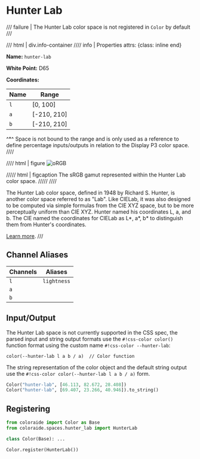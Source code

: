 # Hunter Lab

/// failure | The Hunter Lab color space is not registered in `Color` by default
///

/// html | div.info-container
//// info | Properties
    attrs: {class: inline end}

**Name:** `hunter-lab`

**White Point:** D65

**Coordinates:**

Name | Range
---- | -----
`l`  | [0, 100]
`a`  | [-210, 210]
`b`  | [-210, 210]

^\*^ Space is not bound to the range and is only used as a reference to define percentage inputs/outputs in
relation to the Display P3 color space.
////

//// html | figure
![oRGB](../images/hunter-lab-3d.png)

///// html | figcaption
The sRGB gamut represented within the Hunter Lab color space.
/////
////

The Hunter Lab color space, defined in 1948 by Richard S. Hunter, is another color space referred to as "Lab". Like
CIELab, it was also designed to be computed via simple formulas from the CIE XYZ space, but to be more perceptually
uniform than CIE XYZ. Hunter named his coordinates L, a, and b. The CIE named the coordinates for CIELab as L*, a*, b* to
distinguish them from Hunter's coordinates.

[Learn more](https://support.hunterlab.com/hc/en-us/articles/203997095-Hunter-Lab-Color-Scale-an08-96a2).
///

## Channel Aliases

Channels | Aliases
-------- | -------
`l`      | `lightness`
`a`      |
`b`      |

## Input/Output

The Hunter Lab space is not currently supported in the CSS spec, the parsed input and string output formats use
the `#!css-color color()` function format using the custom name `#!css-color --hunter-lab`:

```css-color
color(--hunter-lab l a b / a)  // Color function
```

The string representation of the color object and the default string output use the
`#!css-color color(--hunter-lab l a b / a)` form.

```py play
Color("hunter-lab", [46.113, 82.672, 28.408])
Color("hunter-lab", [69.407, 23.266, 40.946]).to_string()
```

## Registering

```py
from coloraide import Color as Base
from coloraide.spaces.hunter_lab import HunterLab

class Color(Base): ...

Color.register(HunterLab())
```
